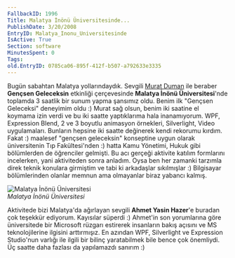 ```yaml
---
FallbackID: 1996
Title: Malatya İnönü Üniversitesinde...
PublishDate: 3/20/2008
EntryID: Malatya_Inonu_Universitesinde
IsActive: True
Section: software
MinutesSpent: 0
Tags: 
old.EntryID: 0785ca06-895f-412f-b507-a792633e3335
---
```

Bugün sabahtan Malatya yollarındaydık. Sevgili [Murat
Duman](http://www.muratduman.net/) ile beraber **Gençsen Geleceksin**
etkinliği çerçevesinde **Malatya İnönü Üniversitesi**'nde toplamda 3
saatlik bir sunum yapma şansımız oldu. Benim ilk "Gençsen Geleceksi"
deneyimim oldu :) Murat sağ olsun, benim iki saatine el koymama izin
verdi ve bu iki saatte yaptıklarıma hala inanamıyorum. WPF, Expression
Blend, 2 ve 3 boyutlu animasyon örnekleri, Silverlight, Video
uygulamaları. Bunların hepsine iki saatte değinerek kendi rekorumu
kırdım. Fakat :) maalesef "gençsen geleceksin" konseptine uygun olarak
üniversitenin Tıp Fakültesi'nden :) hatta Kamu Yönetimi, Hukuk gibi
bölümlerden de öğrenciler gelmişti. Bu acı gerçeği aktivite katılım
formlarını incelerken, yani aktiviteden sonra anladım. Oysa ben her
zamanki tarzımla direk teknik konulara girmiştim ve tabi ki arkadaşlar
sıkılmışlar :) Bilgisayar bölümlerinden olanlar memnun ama olmayanlar
biraz yabancı kalmış.

![Malatya İnönü
Üniversitesi](http://cdn.daron.yondem.com/assets/1996/20032008_1.jpg)\
*Malatya İnönü Üniversitesi*

Aktivitede bizi Malatya'da ağırlayan sevgili **Ahmet Yasin Hazer**'e
buradan çok teşekkür ediyorum. Kayısılar süperdi :) Ahmet'in son
yorumlarına göre üniversitede bir Microsoft rüzgarı estirerek insanların
bakış açısını ve MS teknolojilerine ilgisini arttırmışız. En azından
WPF, Silverlight ve Expression Studio'nun varlığı ile ilgili bir bilinç
yaratabilmek bile bence çok önemliydi. Üç saatte daha fazlası da
yapılamazdı sanırım :)



